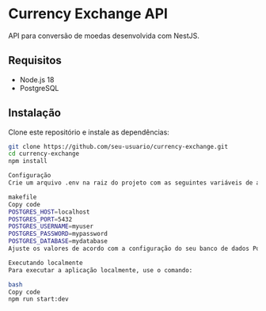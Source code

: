 # Currency Exchange API

API para conversão de moedas desenvolvida com NestJS.

## Requisitos

- Node.js 18
- PostgreSQL

## Instalação

Clone este repositório e instale as dependências:

```bash
git clone https://github.com/seu-usuario/currency-exchange.git
cd currency-exchange
npm install

Configuração
Crie um arquivo .env na raiz do projeto com as seguintes variáveis de ambiente:

makefile
Copy code
POSTGRES_HOST=localhost
POSTGRES_PORT=5432
POSTGRES_USERNAME=myuser
POSTGRES_PASSWORD=mypassword
POSTGRES_DATABASE=mydatabase
Ajuste os valores de acordo com a configuração do seu banco de dados PostgreSQL.

Executando localmente
Para executar a aplicação localmente, use o comando:

bash
Copy code
npm run start:dev